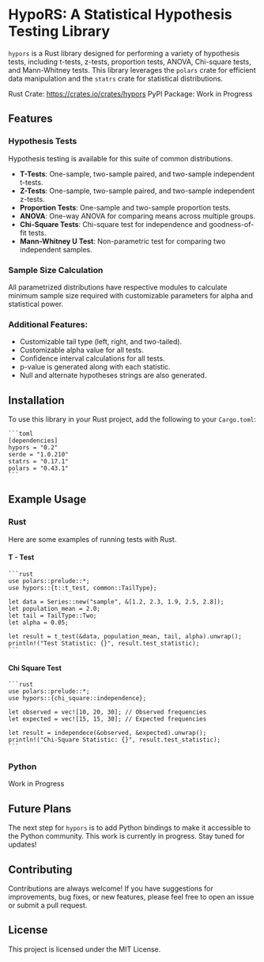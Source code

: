 # HypoRS: A Statistical Hypothesis Testing Library

`hypors` is a Rust library designed for performing a variety of hypothesis tests, including t-tests, z-tests, proportion tests, ANOVA, Chi-square tests, and Mann-Whitney tests. This library leverages the `polars` crate for efficient data manipulation and the `statrs` crate for statistical distributions.

Rust Crate: https://crates.io/crates/hypors
PyPI Package: Work in Progress

## Features

### Hypothesis Tests

Hypothesis testing is available for this suite of common distributions.

- **T-Tests**: One-sample, two-sample paired, and two-sample independent t-tests.
- **Z-Tests**: One-sample, two-sample paired, and two-sample independent z-tests.
- **Proportion Tests**: One-sample and two-sample proportion tests.
- **ANOVA**: One-way ANOVA for comparing means across multiple groups.
- **Chi-Square Tests**: Chi-square test for independence and goodness-of-fit tests.
- **Mann-Whitney U Test**: Non-parametric test for comparing two independent samples.

### Sample Size Calculation

All parametrized distributions have respective modules to calculate minimum sample size required with customizable parameters for alpha and statistical power.


### **Additional Features**:
  - Customizable tail type (left, right, and two-tailed).
  - Customizable alpha value for all tests.
  - Confidence interval calculations for all tests.
  - p-value is generated along with each statistic.
  - Null and alternate hypotheses strings are also generated.

## Installation

To use this library in your Rust project, add the following to your `Cargo.toml`:

    ```toml
    [dependencies]
    hypors = "0.2" 
    serde = "1.0.210"
    statrs = "0.17.1"
    polars = "0.43.1"
    ```

## Example Usage

### Rust

Here are some examples of running tests with Rust.

#### T - Test

    ```rust
    use polars::prelude::*;
    use hypors::{t::t_test, common::TailType};

    let data = Series::new("sample", &[1.2, 2.3, 1.9, 2.5, 2.8]);
    let population_mean = 2.0;
    let tail = TailType::Two;
    let alpha = 0.05;

    let result = t_test(&data, population_mean, tail, alpha).unwrap();
    println!("Test Statistic: {}", result.test_statistic);
    ```

#### Chi Square Test

    ```rust
    use polars::prelude::*;
    use hypors::{chi_square::independence};

    let observed = vec![10, 20, 30]; // Observed frequencies
    let expected = vec![15, 15, 30]; // Expected frequencies

    let result = independece(&observed, &expected).unwrap();
    println!("Chi-Square Statistic: {}", result.test_statistic);
    ```

### Python

Work in Progress

## Future Plans

The next step for `hypors` is to add Python bindings to make it accessible to the Python community. This work is currently in progress. Stay tuned for updates!

## Contributing
Contributions are always welcome! If you have suggestions for improvements, bug fixes, or new features, please feel free to open an issue or submit a pull request.

## License
This project is licensed under the MIT License.